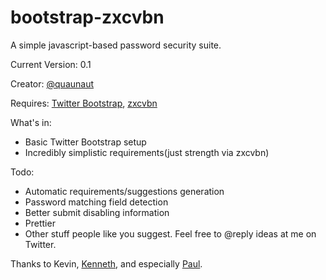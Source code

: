 bootstrap-zxcvbn
================

A simple javascript-based password security suite.

Current Version: 0.1

Creator: [@quaunaut](http://www.twitter.com/quaunaut)

Requires: [Twitter Bootstrap](https://github.com/twitter/bootstrap/), [zxcvbn](https://github.com/lowe/zxcvbn)

What's in:
* Basic Twitter Bootstrap setup
* Incredibly simplistic requirements(just strength via zxcvbn)

Todo:
* Automatic requirements/suggestions generation
* Password matching field detection
* Better submit disabling information
* Prettier
* Other stuff people like you suggest. Feel free to @reply ideas at me on Twitter.


Thanks to Kevin, [Kenneth](http://www.twitter.com/kennethlove), and especially [Paul](http://www.twitter.com/kfdm).